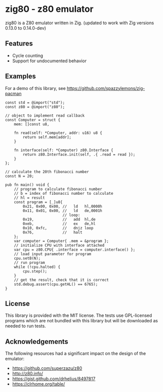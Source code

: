 # zig80 - z80 emulator

zig80 is a Z80 emulator written in Zig. (updated to work with Zig versions 0.13.0 to 0.14.0-dev)

## Features

- Cycle counting
- Support for undocumented behavior

## Examples

For a demo of this library, see <https://github.com/spazzylemons/zig-pacman>

```zig
const std = @import("std");
const z80 = @import("z80");

// object to implement read callback
const Computer = struct {
    mem: []const u8,

    fn read(self: *Computer, addr: u16) u8 {
        return self.mem[addr];
    }

    fn interface(self: *Computer) z80.Interface {
        return z80.Interface.init(self, .{ .read = read });
    }
};

// calculate the 20th fibonacci number
const N = 20;

pub fn main() void {
    // program to calculate fibonacci number
    // b = index of fibonacci number to calculate
    // hl = result
    const program = [_]u8{
        0x21, 0x00, 0x00, //   ld   hl,0000h
        0x11, 0x01, 0x00, //   ld   de,0001h
                          // loop:
        0x19,             //   add  hl,de
        0xeb,             //   ex   de,hl
        0x10, 0xfc,       //   dnjz loop
        0x76,             //   halt
    };
    var computer = Computer{ .mem = &program };
    // initialize CPU with interface attached
    var cpu = z80.CPU{ .interface = computer.interface() };
    // load input parameter for program
    cpu.setB(N);
    // run program
    while (!cpu.halted) {
        cpu.step();
    }
    // get the result, check that it is correct
    std.debug.assert(cpu.getHL() == 6765);
}
```

## License

This library is provided with the MIT license. The tests use GPL-licensed
programs which are not bundled with this library but will be downloaded as
needed to run tests.

## Acknowledgements

The following resources had a significant impact on the design of the emulator:

- <https://github.com/superzazu/z80>
- <http://z80.info/>
- <https://gist.github.com/drhelius/8497817>
- <https://clrhome.org/table/>

